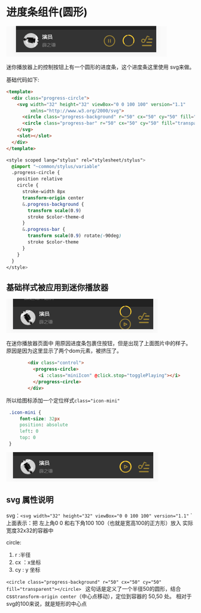 # 进度条组件(圆形)

![](/assets/musicapp/播放器-圆形进度条组件.png)

迷你播放器上的控制按钮上有一个圆形的进度条，这个进度条这里使用 svg来做。

基础代码如下:
```html
<template>
  <div class="progress-circle">
    <svg width="32" height="32" viewBox="0 0 100 100" version="1.1"
         xmlns="http://www.w3.org/2000/svg">
      <circle class="progress-background" r="50" cx="50" cy="50" fill="transparent"></circle>
      <circle class="progress-bar" r="50" cx="50" cy="50" fill="transparent" stroke-dasharray="100"></circle>
    </svg>
    <slot></slot>
  </div>
</template>
```
```css
<style scoped lang="stylus" rel="stylesheet/stylus">
  @import "~common/stylus/variable"
  .progress-circle {
    position relative
    circle {
      stroke-width 8px
      transform-origin center
      &.progress-background {
        transform scale(0.9)
        stroke $color-theme-d
      }
      &.progress-bar {
        transform scale(0.9) rotate(-90deg)
        stroke $color-theme
      }
    }
  }
</style>
```

## 基础样式被应用到迷你播放器

![](/assets/musicapp/播放器-圆形进度条基础样式被应用.png)

在迷你播放器页面中 用原因进度条包裹住按钮，但是出现了上面图片中的样子。原因是因为这里显示了两个dom元素，被挤压了。
```html
        <div class="control">
          <progress-circle>
            <i :class="miniIcon" @click.stop="togglePlaying"></i>
          </progress-circle>
        </div>
```

所以给图标添加一个定位样式`class="icon-mini"`
```css
 .icon-mini {
     font-size: 32px
     position: absolute
     left: 0
     top: 0
 }
``` 

![](/assets/musicapp/播放器-圆形进度条基础样式被正确应用.png)

## svg 属性说明
svg：`<svg width="32" height="32" viewBox="0 0 100 100" version="1.1"`
`
上面表示：把 左上角0 0 和右下角100 100（也就是宽高100的正方形）放入 实际宽度32x32的容器中

circle:

1. r :半径
2. cx ：x坐标
3. cy : y 坐标

`<circle class="progress-background" r="50" cx="50" cy="50" fill="transparent"></circle>
`
这句话是定义了一个半径50的圆形，结合css`transform-origin center`（中心点移动），定位到容器的 50,50 处。 相对于svg的100来说，就是矩形的中心点 

